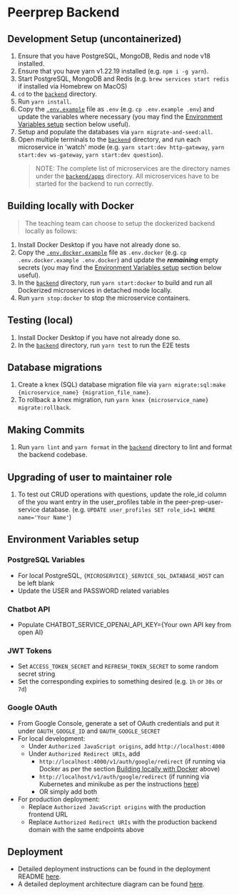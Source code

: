 # Peerprep Backend
## Development Setup (uncontainerized)
1. Ensure that you have PostgreSQL, MongoDB, Redis and node v18 installed.
1. Ensure that you have yarn v1.22.19 installed (e.g. `npm i -g yarn`).
1. Start PostgreSQL, MongoDB and Redis (e.g. `brew services start redis` if installed via Homebrew on MacOS)
1. `cd` to the [`backend`](./) directory.
1. Run `yarn install`.
1. Copy the [`.env.example`](./.env.example) file as `.env` (e.g. `cp .env.example .env`) and update the variables where necessary (you may find the [Environment Variables setup](#environment-variables-setup) section below useful).
1. Setup and populate the databases via `yarn migrate-and-seed:all`.
1. Open multiple terminals to the [`backend`](./) directory, and run each microservice in 'watch' mode (e.g. `yarn start:dev http-gateway`, `yarn start:dev ws-gateway`, `yarn start:dev question`).
   > NOTE: The complete list of microservices are the directory names under the [`backend/apps`](./apps/) directory. All microservices have to be started for the backend to run correctly.

## Building locally with Docker
> The teaching team can choose to setup the dockerized backend locally as follows:
1. Install Docker Desktop if you have not already done so.
1. Copy the [`.env.docker.example`](./.env.docker.example) file as `.env.docker` (e.g. `cp .env.docker.example .env.docker`) and update the ***remaining*** empty secrets (you may find the [Environment Variables setup](#environment-variables-setup) section below useful).
1. In the [`backend`](./) directory, run `yarn start:docker` to build and run all Dockerized microservices in detached mode locally.
1. Run `yarn stop:docker` to stop the microservice containers.

## Testing (local)
1. Install Docker Desktop if you have not already done so.
1. In the [`backend`](./) directory, run `yarn test` to run the E2E tests

## Database migrations
1. Create a knex (SQL) database migration file via `yarn migrate:sql:make {microservice_name} {migration_file_name}`.
1. To rollback a knex migration, run `yarn knex {microservice_name} migrate:rollback`.

## Making Commits
1. Run `yarn lint` and `yarn format` in the [`backend`](./) directory to lint and format the backend codebase.

## Upgrading of user to maintainer role
1. To test out CRUD operations with questions, update the role_id column of the you want entry in the user_profiles table in the peer-prep-user-service database. (e.g. `UPDATE user_profiles SET role_id=1 WHERE name='Your Name'`)

## Environment Variables setup
### PostgreSQL Variables
- For local PostgreSQL, `{MICROSERVICE}_SERVICE_SQL_DATABASE_HOST` can be left blank
- Update the USER and PASSWORD related variables
### Chatbot API
- Populate CHATBOT_SERVICE_OPENAI_API_KEY={Your own API key from open AI}
### JWT Tokens
- Set `ACCESS_TOKEN_SECRET` and `REFRESH_TOKEN_SECRET` to some random secret string
- Set the corresponding expiries to something desired (e.g. `1h` or `30s` or `7d`)
### Google OAuth
- From Google Console, generate a set of OAuth credentials and put it under `OAUTH_GOOGLE_ID` and `OAUTH_GOOGLE_SECRET`
- For local development:
   - Under `Authorized JavaScript origins`, add `http://localhost:4000`
   - Under `Authorized Redirect URIs`, add
      - `http://localhost:4000/v1/auth/google/redirect` (if running via Docker as per the section [Building locally with Docker](#building-locally-with-docker) above)
      - `http://localhost/v1/auth/google/redirect` (if running via Kubernetes and minikube as per the instructions [here](./deployment/README.md))
      - OR simply add both
- For production deployment:
   - Replace `Authorized JavaScript origins` with the production frontend URL
   - Replace `Authorized Redirect URIs` with the production backend domain with the same endpoints above

## Deployment
- Detailed deployment instructions can be found in the deployment README [here](./deployment/README.md).
- A detailed deployment architecture diagram can be found [here](./deployment/README.md#deployment-architecture-diagram).
